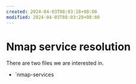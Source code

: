 ```yaml
---
created: 2024-04-03T08:03:28+08:00
modified: 2024-04-03T08:03:28+08:00
---
```


# Nmap service resolution

There are two files we are interested in.
- `nmap-services
